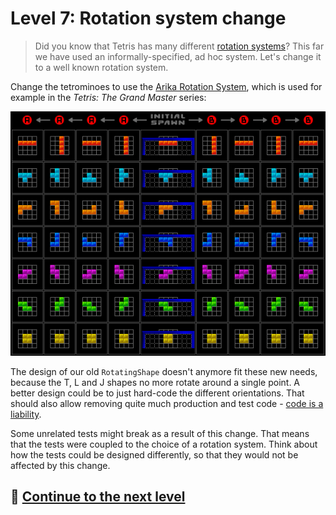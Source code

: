 # Level 7: Rotation system change

> Did you know that Tetris has many different [rotation systems](https://tetris.wiki/Category:Rotation_systems)? This
> far we have used an informally-specified, ad hoc system. Let's change it to a well known rotation system.

Change the tetrominoes to use the [Arika Rotation System](https://tetris.wiki/Arika_Rotation_System), which is used for
example in the _Tetris: The Grand Master_ series:

![Arika Rotation System's basic rotations](images/tgm-rotations.png)

The design of our old `RotatingShape` doesn't anymore fit these new needs, because the T, L and J shapes no more rotate
around a single point. A better design could be to just hard-code the different orientations. That should also allow
removing quite much production and test code - [code is a liability](https://wiki.c2.com/?SoftwareAsLiability).

Some unrelated tests might break as a result of this change. That means that the tests were coupled to the choice of a
rotation system. Think about how the tests could be designed differently, so that they would not be affected by this
change.

## 🚀 [Continue to the next level](level-8.md)
